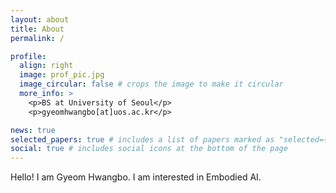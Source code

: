 ```yaml
---
layout: about
title: About
permalink: /

profile:
  align: right
  image: prof_pic.jpg
  image_circular: false # crops the image to make it circular
  more_info: >
    <p>BS at University of Seoul</p>
    <p>gyeomhwangbo[at]uos.ac.kr</p>

news: true
selected_papers: true # includes a list of papers marked as "selected={true}"
social: true # includes social icons at the bottom of the page
---
```


Hello! I am Gyeom Hwangbo. I am interested in Embodied AI.
